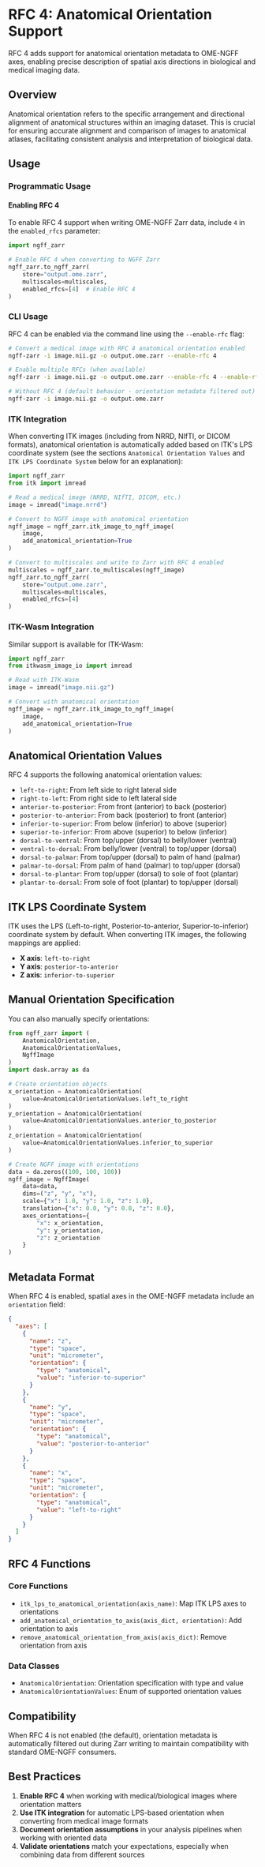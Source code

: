 # RFC 4: Anatomical Orientation Support

RFC 4 adds support for anatomical orientation metadata to OME-NGFF axes,
enabling precise description of spatial axis directions in biological and
medical imaging data.

## Overview

Anatomical orientation refers to the specific arrangement and directional
alignment of anatomical structures within an imaging dataset. This is crucial
for ensuring accurate alignment and comparison of images to anatomical atlases,
facilitating consistent analysis and interpretation of biological data.

## Usage

### Programmatic Usage

#### Enabling RFC 4

To enable RFC 4 support when writing OME-NGFF Zarr data, include `4` in the
`enabled_rfcs` parameter:

```python
import ngff_zarr

# Enable RFC 4 when converting to NGFF Zarr
ngff_zarr.to_ngff_zarr(
    store="output.ome.zarr",
    multiscales=multiscales,
    enabled_rfcs=[4]  # Enable RFC 4
)
```

### CLI Usage

RFC 4 can be enabled via the command line using the `--enable-rfc` flag:

```bash
# Convert a medical image with RFC 4 anatomical orientation enabled
ngff-zarr -i image.nii.gz -o output.ome.zarr --enable-rfc 4

# Enable multiple RFCs (when available)
ngff-zarr -i image.nii.gz -o output.ome.zarr --enable-rfc 4 --enable-rfc 5

# Without RFC 4 (default behavior - orientation metadata filtered out)
ngff-zarr -i image.nii.gz -o output.ome.zarr
```

### ITK Integration

When converting ITK images (including from NRRD, NIfTI, or DICOM formats),
anatomical orientation is automatically added based on ITK's LPS coordinate
system (see the sections `Anatomical Orientation Values`  and `ITK LPS Coordinate System` below for an explanation):

```python
import ngff_zarr
from itk import imread

# Read a medical image (NRRD, NIfTI, DICOM, etc.)
image = imread("image.nrrd")

# Convert to NGFF image with anatomical orientation
ngff_image = ngff_zarr.itk_image_to_ngff_image(
    image,
    add_anatomical_orientation=True
)

# Convert to multiscales and write to Zarr with RFC 4 enabled
multiscales = ngff_zarr.to_multiscales(ngff_image)
ngff_zarr.to_ngff_zarr(
    store="output.ome.zarr",
    multiscales=multiscales,
    enabled_rfcs=[4]
)
```

### ITK-Wasm Integration

Similar support is available for ITK-Wasm:

```python
import ngff_zarr
from itkwasm_image_io import imread

# Read with ITK-Wasm
image = imread("image.nii.gz")

# Convert with anatomical orientation
ngff_image = ngff_zarr.itk_image_to_ngff_image(
    image,
    add_anatomical_orientation=True
)
```

## Anatomical Orientation Values

RFC 4 supports the following anatomical orientation values:

- `left-to-right`: From left side to right lateral side
- `right-to-left`: From right side to left lateral side
- `anterior-to-posterior`: From front (anterior) to back (posterior)
- `posterior-to-anterior`: From back (posterior) to front (anterior)
- `inferior-to-superior`: From below (inferior) to above (superior)
- `superior-to-inferior`: From above (superior) to below (inferior)
- `dorsal-to-ventral`: From top/upper (dorsal) to belly/lower (ventral)
- `ventral-to-dorsal`: From belly/lower (ventral) to top/upper (dorsal)
- `dorsal-to-palmar`: From top/upper (dorsal) to palm of hand (palmar)
- `palmar-to-dorsal`: From palm of hand (palmar) to top/upper (dorsal)
- `dorsal-to-plantar`: From top/upper (dorsal) to sole of foot (plantar)
- `plantar-to-dorsal`: From sole of foot (plantar) to top/upper (dorsal)

## ITK LPS Coordinate System

ITK uses the LPS (Left-to-right, Posterior-to-anterior, Superior-to-inferior)
coordinate system by default. When converting ITK images, the following mappings
are applied:

- **X axis**: `left-to-right`
- **Y axis**: `posterior-to-anterior`
- **Z axis**: `inferior-to-superior`

## Manual Orientation Specification

You can also manually specify orientations:

```python
from ngff_zarr import (
    AnatomicalOrientation,
    AnatomicalOrientationValues,
    NgffImage
)
import dask.array as da

# Create orientation objects
x_orientation = AnatomicalOrientation(
    value=AnatomicalOrientationValues.left_to_right
)
y_orientation = AnatomicalOrientation(
    value=AnatomicalOrientationValues.anterior_to_posterior
)
z_orientation = AnatomicalOrientation(
    value=AnatomicalOrientationValues.inferior_to_superior
)

# Create NGFF image with orientations
data = da.zeros((100, 100, 100))
ngff_image = NgffImage(
    data=data,
    dims=("z", "y", "x"),
    scale={"x": 1.0, "y": 1.0, "z": 1.0},
    translation={"x": 0.0, "y": 0.0, "z": 0.0},
    axes_orientations={
        "x": x_orientation,
        "y": y_orientation,
        "z": z_orientation
    }
)
```

## Metadata Format

When RFC 4 is enabled, spatial axes in the OME-NGFF metadata include an
`orientation` field:

```json
{
  "axes": [
    {
      "name": "z",
      "type": "space",
      "unit": "micrometer",
      "orientation": {
        "type": "anatomical",
        "value": "inferior-to-superior"
      }
    },
    {
      "name": "y",
      "type": "space",
      "unit": "micrometer",
      "orientation": {
        "type": "anatomical",
        "value": "posterior-to-anterior"
      }
    },
    {
      "name": "x",
      "type": "space",
      "unit": "micrometer",
      "orientation": {
        "type": "anatomical",
        "value": "left-to-right"
      }
    }
  ]
}
```

## RFC 4 Functions

### Core Functions

- `itk_lps_to_anatomical_orientation(axis_name)`: Map ITK LPS axes to
  orientations
- `add_anatomical_orientation_to_axis(axis_dict, orientation)`: Add orientation
  to axis
- `remove_anatomical_orientation_from_axis(axis_dict)`: Remove orientation from
  axis

### Data Classes

- `AnatomicalOrientation`: Orientation specification with type and value
- `AnatomicalOrientationValues`: Enum of supported orientation values

## Compatibility

When RFC 4 is not enabled (the default), orientation metadata is automatically
filtered out during Zarr writing to maintain compatibility with standard
OME-NGFF consumers.

## Best Practices

1. **Enable RFC 4** when working with medical/biological images where
   orientation matters
2. **Use ITK integration** for automatic LPS-based orientation when converting
   from medical image formats
3. **Document orientation assumptions** in your analysis pipelines when working
   with oriented data
4. **Validate orientations** match your expectations, especially when combining
   data from different sources
